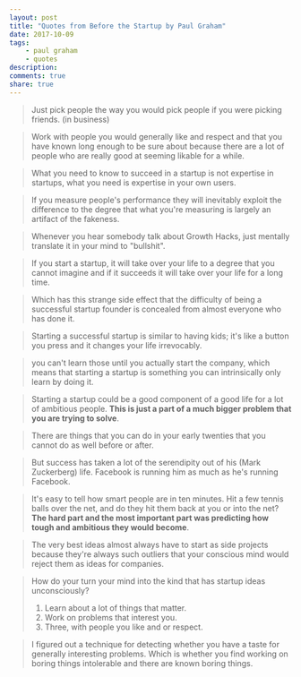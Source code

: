 ```yaml
---
layout: post
title: "Quotes from Before the Startup by Paul Graham"
date: 2017-10-09
tags: 
    - paul graham
    - quotes
description: 
comments: true
share: true
---
```


> Just pick people the way you would pick people if you were picking friends. (in business)

> Work with people you would generally like and respect and that you have known long enough to be sure about because there are a lot of people who are really good at seeming likable for a while.

> What you need to know to succeed in a startup is not expertise in startups, what you need is expertise in your own users.

> If you measure people's performance they will inevitably exploit the difference to the degree that what you're measuring is largely an artifact of the fakeness.

> Whenever you hear somebody talk about Growth Hacks, just mentally translate it in your mind to "bullshit".

> If you start a startup, it will take over your life to a degree that you cannot imagine and if it succeeds it will take over your life for a long time.

> Which has this strange side effect that the difficulty of being a successful startup founder is concealed from almost everyone who has done it.

> Starting a successful startup is similar to having kids; it's like a button you press and it changes your life irrevocably.

> you can't learn those until you actually start the company, which means that starting a startup is something you can intrinsically only learn by doing it.

> Starting a startup could be a good component of a good life for a lot of ambitious people. **This is just a part of a much bigger problem that you are trying to solve**.

> There are things that you can do in your early twenties that you cannot do as well before or after.

> But success has taken a lot of the serendipity out of his (Mark Zuckerberg) life. Facebook is running him as much as he's running Facebook.

> It's easy to tell how smart people are in ten minutes. Hit a few tennis balls over the net, and do they hit them back at you or into the net? **The hard part and the most important part was predicting how tough and ambitious they would become**.

> The very best ideas almost always have to start as side projects because they're always such outliers that your conscious mind would reject them as ideas for companies.

> How do your turn your mind into the kind that has startup ideas unconsciously?
> 1. Learn about a lot of things that matter.
> 2. Work on problems that interest you.
> 3. Three, with people you like and or respect.

> I figured out a technique for detecting whether you have a taste for generally interesting problems. Which is whether you find working on boring things intolerable and there are known boring things.

